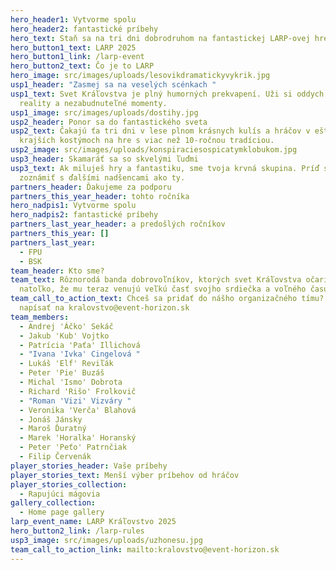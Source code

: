 ```yaml
---
hero_header1: Vytvorme spolu
hero_header2: fantastické príbehy
hero_text: Staň sa na tri dni dobrodruhom na fantastickej LARP-ovej hre.
hero_button1_text: LARP 2025
hero_button1_link: /larp-event
hero_button2_text: Čo je to LARP
hero_image: src/images/uploads/lesovikdramatickyvykrik.jpg
usp1_header: "Zasmej sa na veselých scénkach "
usp1_text: Svet Kráľovstva je plný humorných prekvapení. Uži si oddych od
  reality a nezabudnuteľné momenty.
usp1_image: src/images/uploads/dostihy.jpg
usp2_header: Ponor sa do fantastického sveta
usp2_text: Čakajú ťa tri dni v lese plnom krásnych kulís a hráčov v ešte
  krajších kostýmoch na hre s viac než 10-ročnou tradíciou.
usp2_image: src/images/uploads/konspiraciesospicatymklobukom.jpg
usp3_header: Skamaráť sa so skvelými ľuďmi
usp3_text: Ak miluješ hry a fantastiku, sme tvoja krvná skupina. Príď sa
  zoznámiť s ďalšími nadšencami ako ty.
partners_header: Ďakujeme za podporu
partners_this_year_header: tohto ročníka
hero_nadpis1: Vytvorme spolu
hero_nadpis2: fantastické príbehy
partners_last_year_header: a predošlých ročníkov
partners_this_year: []
partners_last_year:
  - FPU
  - BSK
team_header: Kto sme?
team_text: Rôznorodá banda dobrovoľníkov, ktorých svet Kráľovstva očaril
  natoľko, že mu teraz venujú veľkú časť svojho srdiečka a voľného času.
team_call_to_action_text: Chceš sa pridať do nášho organizačného tímu? Stačí
  napísať na kralovstvo@event-horizon.sk
team_members:
  - Andrej 'Áčko' Sekáč
  - Jakub 'Kub' Vojtko
  - Patrícia 'Paťa' Illichová
  - "Ivana 'Ivka' Cingelová "
  - Lukáš 'Elf' Reviľák
  - Peter 'Pie' Buzáš
  - Michal 'Ismo' Dobrota
  - Richard 'Rišo' Frolkovič
  - "Roman 'Vizi' Vizváry "
  - Veronika 'Verča' Blahová
  - Jonáš Jánsky
  - Maroš Ďuratný
  - Marek 'Horalka' Horanský
  - Peter 'Peťo' Patrnčiak
  - Filip Červenák
player_stories_header: Vaše príbehy
player_stories_text: Menší výber príbehov od hráčov
player_stories_collection:
  - Rapujúci mágovia
gallery_collection:
  - Home page gallery
larp_event_name: LARP Kráľovstvo 2025
hero_button2_link: /larp-rules
usp3_image: src/images/uploads/uzhonesu.jpg
team_call_to_action_link: mailto:kralovstvo@event-horizon.sk
---
```

